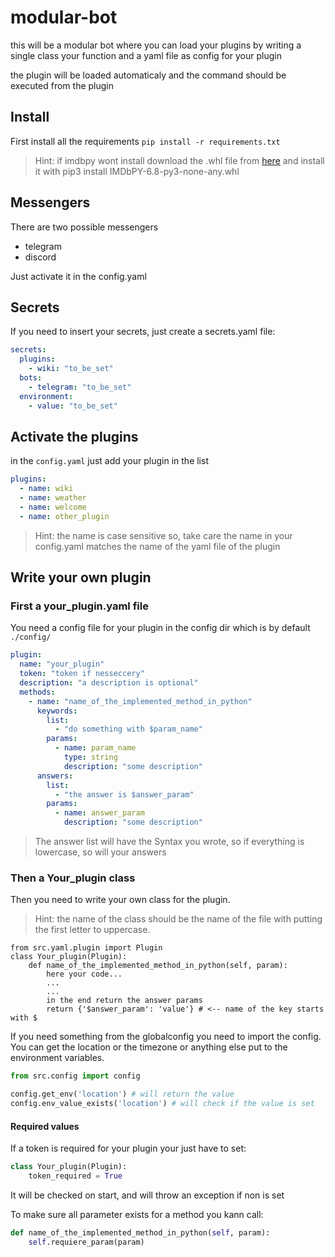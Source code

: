 # modular-bot
this will be a modular bot where you can load your plugins by writing a single class your function and a yaml file as config for your plugin

the plugin will be loaded automaticaly and the command should be executed from the plugin

## Install
First install all the requirements
`pip install -r requirements.txt`

> Hint: if imdbpy wont install download the .whl file from [here](https://pypi.org/project/IMDbPY/#files) and install 
> it with pip3 install IMDbPY-6.8-py3-none-any.whl 

## Messengers

There are two possible messengers
- telegram
- discord

Just activate it in the config.yaml

## Secrets
If you need to insert your secrets, just create a secrets.yaml file:
```yaml
secrets:
  plugins:
    - wiki: "to_be_set"
  bots:
    - telegram: "to_be_set"
  environment:
    - value: "to_be_set"
```


## Activate the plugins

in the `config.yaml` just add your plugin in the list
```yaml
plugins:
  - name: wiki
  - name: weather
  - name: welcome
  - name: other_plugin
``` 

> Hint: the name is case sensitive so, take care the name in your 
> config.yaml matches the name of the yaml file of the plugin


## Write your own plugin

### First a your_plugin.yaml file
You need a config file for your plugin in the config dir which is by default `./config/`
```yaml
plugin:
  name: "your_plugin"
  token: "token if nesseccery"
  description: "a description is optional"
  methods:
    - name: "name_of_the_implemented_method_in_python"
      keywords:
        list:
          - "do something with $param_name"
        params:
          - name: param_name
            type: string
            description: "some description"
      answers:
        list:
          - "the answer is $answer_param"
        params:
          - name: answer_param
            description: "some description"
```

> The answer list will have the Syntax you wrote, so if everything is lowercase, so will your answers

### Then a Your_plugin class
Then you need to write your own class for the plugin.
> Hint: the name of the class should be the name of the file with putting the first letter to uppercase.
```
from src.yaml.plugin import Plugin
class Your_plugin(Plugin):
    def name_of_the_implemented_method_in_python(self, param):
        here your code...
        ...
        ...
        in the end return the answer params
        return {'$answer_param': 'value'} # <-- name of the key starts with $
```

If you need something from the globalconfig you need to import the  config. You can get the location
or the timezone or anything else put to the environment variables.
```python
from src.config import config

config.get_env('location') # will return the value
config.env_value_exists('location') # will check if the value is set
```

#### Required values
If a token is required for your plugin your just have to set: 
```python
class Your_plugin(Plugin):
    token_required = True
```
It will be checked on start, and will throw an exception if non is set


To make sure all parameter exists for a method you kann call:
```python
def name_of_the_implemented_method_in_python(self, param):
    self.requiere_param(param)
```